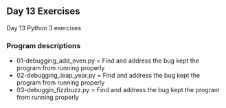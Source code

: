 ## Day 13 Exercises
Day 13 Python 3 exercises

### Program descriptions
* 01-debugging_add_even.py = Find and address the bug kept the program from running properly
* 02-debugging_leap_year.py = Find and address the bug kept the program from running properly
* 03-debuggin_fizzbuzz.py = Find and address the bug kept the program from running properly
